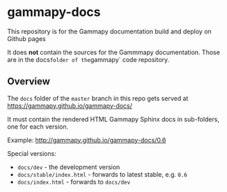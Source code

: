# gammapy-docs

This repository is for the Gammapy documentation build and deploy on Github pages

It does **not** contain the sources for the Gammmapy documentation.
Those are in the docs` folder of the `gammapy` code repository.

## Overview

The `docs` folder of the `master` branch in this repo
gets served at https://gammapy.github.io/gammapy-docs/

It must contain the rendered HTML Gammapy Sphinx docs
in sub-folders, one for each version.

Example: http://gammapy.github.io/gammapy-docs/0.6

Special versions:

* `docs/dev` - the development version
* `docs/stable/index.html` - forwards to latest stable, e.g. `0.6`
* `docs/index.html` - forwards to `docs/dev`
